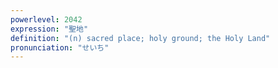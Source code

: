 ```yaml
---
powerlevel: 2042
expression: "聖地"
definition: "(n) sacred place; holy ground; the Holy Land"
pronunciation: "せいち"
---
```

